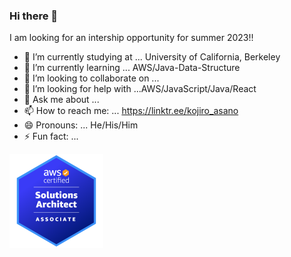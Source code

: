 ### Hi there 👋

I am looking for an intership opportunity for summer 2023!!

- 🔭 I’m currently studying at ... University of California, Berkeley
- 🌱 I’m currently learning ... AWS/Java-Data-Structure
- 👯 I’m looking to collaborate on ...
- 🤔 I’m looking for help with ...AWS/JavaScript/Java/React
- 💬 Ask me about ...
- 📫 How to reach me: ... https://linktr.ee/kojiro_asano
- 😄 Pronouns: ... He/His/Him
- ⚡ Fun fact: ...
             
<img src="aws-certified-solutions-architect-associate.png" width="150"/>
